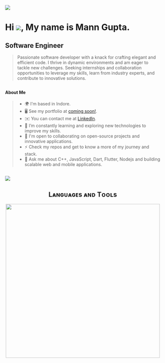<img src="Hello world.gif"/>

###
# Hi ![](https://user-images.githubusercontent.com/18350557/176309783-0785949b-9127-417c-8b55-ab5a4333674e.gif), My name is Mann Gupta.

## Software Engineer

>Passionate software developer with a knack for crafting elegant and efficient code. I thrive in
 dynamic environments and am eager to tackle new challenges. Seeking internships and collaboration opportunities to leverage my
 skills, learn from industry experts, and contribute to innovative solutions.

##

#### About Me
<!-- My about section-->
> - 🌍 I'm based in Indore.
> - 🖥️ See my portfolio at [coming soon!](https://#).
> - ✉️ You can contact me at [LinkedIn](https://https://www.linkedin.com/in/mann-gupta1/).
> - 🧠 I’m constantly learning and exploring new technologies to improve my skills.
> - 🤝 I'm open to collaborating on open-source projects and innovative applications.
> - ⚡ Check my repos and get to know a more of my journey and stack.
> - 💬 Ask me about C++, JavaScript, Dart, Flutter, Nodejs and building scalable web and mobile applications.

##
<!--Profile view counter-->
![](https://komarev.com/ghpvc/?username=Mann082&style=for-the-badge&color=blueviolet)

##
<!--Languages and Tools Section-->       
<h2 align="center">Lᴀɴɢᴜᴀɢᴇs ᴀɴᴅ Tᴏᴏʟs</h2> 
<p align="center">
<img width="500px"  src="https://skillicons.dev/icons?i=c,cpp,py,java,js,dart,html,css,nodejs,express,mongo,git,vscode,postman,linux,mysql,firebase,flutter,androidstudio,bash,bootstrap,codepen,devto,dotnet,gcp,github,kotlin,pug,sqlite,stackoverflow,unity,unreal&perline=10"  />
</p>
<br />

